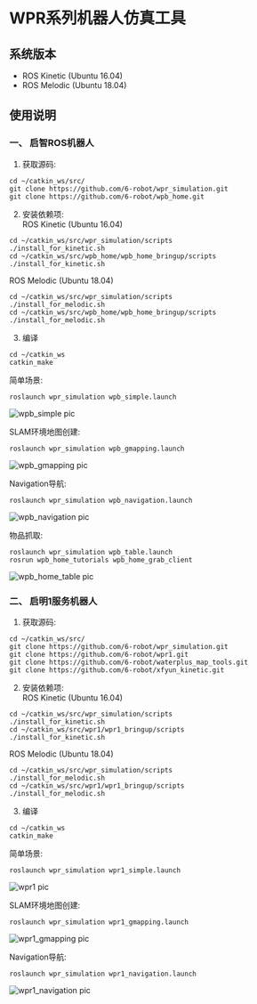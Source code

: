 # WPR系列机器人仿真工具

## 系统版本

- ROS Kinetic (Ubuntu 16.04)
- ROS Melodic (Ubuntu 18.04)


## 使用说明

### 一、 启智ROS机器人
1. 获取源码:
```
cd ~/catkin_ws/src/
git clone https://github.com/6-robot/wpr_simulation.git
git clone https://github.com/6-robot/wpb_home.git
```
2. 安装依赖项:  
ROS Kinetic (Ubuntu 16.04)
```
cd ~/catkin_ws/src/wpr_simulation/scripts
./install_for_kinetic.sh
cd ~/catkin_ws/src/wpb_home/wpb_home_bringup/scripts
./install_for_kinetic.sh
```
  ROS Melodic (Ubuntu 18.04)
```
cd ~/catkin_ws/src/wpr_simulation/scripts
./install_for_melodic.sh
cd ~/catkin_ws/src/wpb_home/wpb_home_bringup/scripts
./install_for_melodic.sh
```
3. 编译
```
cd ~/catkin_ws
catkin_make
```

简单场景:
```
roslaunch wpr_simulation wpb_simple.launch
```
![wpb_simple pic](./media/wpb_simple.png)

SLAM环境地图创建:
```
roslaunch wpr_simulation wpb_gmapping.launch
```
![wpb_gmapping pic](./media/wpb_gmapping.png)

Navigation导航:
```
roslaunch wpr_simulation wpb_navigation.launch
```
![wpb_navigation pic](./media/wpb_navigation.png)

物品抓取:
```
roslaunch wpr_simulation wpb_table.launch
rosrun wpb_home_tutorials wpb_home_grab_client
```
![wpb_home_table pic](./media/wpb_home_table.png)

### 二、 启明1服务机器人
1. 获取源码:
```
cd ~/catkin_ws/src/
git clone https://github.com/6-robot/wpr_simulation.git
git clone https://github.com/6-robot/wpr1.git
git clone https://github.com/6-robot/waterplus_map_tools.git
git clone https://github.com/6-robot/xfyun_kinetic.git
```
2. 安装依赖项:  
ROS Kinetic (Ubuntu 16.04)
```
cd ~/catkin_ws/src/wpr_simulation/scripts
./install_for_kinetic.sh
cd ~/catkin_ws/src/wpr1/wpr1_bringup/scripts
./install_for_kinetic.sh
```
  ROS Melodic (Ubuntu 18.04)
```
cd ~/catkin_ws/src/wpr_simulation/scripts
./install_for_melodic.sh
cd ~/catkin_ws/src/wpr1/wpr1_bringup/scripts
./install_for_melodic.sh
```
3. 编译
```
cd ~/catkin_ws
catkin_make
```

简单场景:
```
roslaunch wpr_simulation wpr1_simple.launch
```
![wpr1 pic](./media/wpr1_simple.png)

SLAM环境地图创建:
```
roslaunch wpr_simulation wpr1_gmapping.launch
```
![wpr1_gmapping pic](./media/wpr1_gmapping.png)

Navigation导航:
```
roslaunch wpr_simulation wpr1_navigation.launch
```
![wpr1_navigation pic](./media/wpr1_navigation.png)